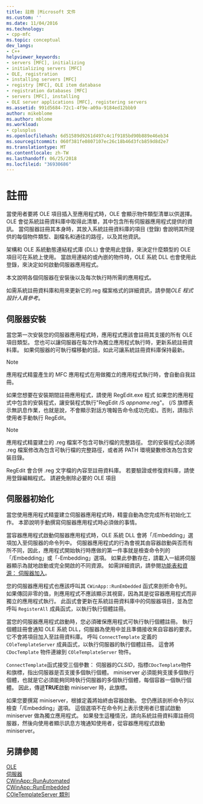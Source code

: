 ```yaml
---
title: 註冊 |Microsoft 文件
ms.custom: ''
ms.date: 11/04/2016
ms.technology:
- cpp-mfc
ms.topic: conceptual
dev_langs:
- C++
helpviewer_keywords:
- servers [MFC], initializing
- initializing servers [MFC]
- OLE, registration
- installing servers [MFC]
- registry [MFC], OLE item database
- registration databases [MFC]
- servers [MFC], installing
- OLE server applications [MFC], registering servers
ms.assetid: 991d5684-72c1-4f9e-a09a-9184ed12bbb9
author: mikeblome
ms.author: mblome
ms.workload:
- cplusplus
ms.openlocfilehash: 6d51589d9261d497c4c1f9185bd90b889e46eb34
ms.sourcegitcommit: 060f381fe0807107ec26c18b46d3fcb859d8d2e7
ms.translationtype: MT
ms.contentlocale: zh-TW
ms.lasthandoff: 06/25/2018
ms.locfileid: "36930686"
---
```

# <a name="registration"></a>註冊
當使用者要將 OLE 項目插入至應用程式時，OLE 會顯示物件類型清單以供選擇。 OLE 會從系統註冊資料庫中取得此清單，其中包含所有伺服器應用程式提供的資訊。 當伺服器註冊其本身時，其放入系統註冊資料庫的項目 (登錄) 會說明其所提供的每個物件類型、副檔名和通往的路徑，以及其他資訊。  
  
 架構和 OLE 系統動態連結程式庫 (DLL) 會使用此登錄，來決定什麼類型的 OLE 項目可在系統上使用。 當啟用連結的或內嵌的物件時，OLE 系統 DLL 也會使用此登錄，來決定如何啟動伺服器應用程式。  
  
 本文說明各個伺服器在安裝後以及每次執行時所需的應用程式。  
  
 如需系統註冊資料庫和用來更新它的.reg 檔案格式的詳細資訊，請參閱*OLE 程式設計人員參考*。  
  
##  <a name="_core_server_installation"></a> 伺服器安裝  
 當您第一次安裝您的伺服器應用程式時，應用程式應該會註冊其支援的所有 OLE 項目類型。 您也可以讓伺服器在每次作為獨立應用程式執行時，更新系統註冊資料庫。 如果伺服器的可執行檔移動的話，如此可讓系統註冊資料庫保持最新。  
  
> [!NOTE]
>  應用程式精靈產生的 MFC 應用程式在用做獨立的應用程式執行時，會自動自我註冊。  
  
 如果您想要在安裝期間註冊應用程式，請使用 RegEdit.exe 程式  如果您的應用程式中包含的安裝程式，讓安裝程式執行"RegEdit /S *appname*.reg"。 (/S 旗標表示無訊息作業，也就是說，不會顯示對話方塊報告命令成功完成)。否則，請指示使用者手動執行 RegEdit。  
  
> [!NOTE]
>  應用程式精靈建立的 .reg 檔案不包含可執行檔的完整路徑。 您的安裝程式必須將 .reg 檔案修改為包含可執行檔的完整路徑，或者將 PATH 環境變數修改為包含安裝目錄。  
  
 RegEdit 會合併 .reg 文字檔的內容至註冊資料庫。 若要驗證或修復資料庫，請使用登錄編輯程式。 請避免刪除必要的 OLE 項目   
  
##  <a name="_core_server_initialization"></a> 伺服器初始化  
 當您使用應用程式精靈建立伺服器應用程式時，精靈自動為您完成所有初始化工作。 本節說明手動撰寫伺服器應用程式時必須做的事情。  
  
 當容器應用程式啟動伺服器應用程式時，OLE 系統 DLL 會將「/Embedding」選項加入至伺服器的命令列中。 伺服器應用程式的行為會視其由容器啟動與否而有所不同，因此，應用程式開始執行時應做的第一件事就是檢查命令列的「/Embedding」或「-Embedding」選項。 如果此參數存在，請載入一組將伺服器顯示為就地啟動或完全開啟的不同資源。 如需詳細資訊，請參閱[功能表和資源： 伺服器加入](../mfc/menus-and-resources-server-additions.md)。  
  
 您的伺服器應用程式也應該呼叫其 `CWinApp::RunEmbedded` 函式來剖析命令列。 如果傳回非零的值，則應用程式不應該顯示其視窗，因為其是從容器應用程式而非獨立的應用程式執行。 此函式會更新在系統註冊資料庫中的伺服器項目，並為您呼叫 `RegisterAll` 成員函式，以執行執行個體註冊。  
  
 當您的伺服器應用程式啟動時，您必須確保應用程式可執行執行個體註冊。 執行個體註冊會通知 OLE 系統 DLL，伺服器為使用中並且準備接收來自容器的要求。 它不會將項目加入至註冊資料庫。 呼叫 `ConnectTemplate` 定義的 `COleTemplateServer` 成員函式，以執行伺服器的執行個體註冊。 這會將 `CDocTemplate` 物件連線到 `COleTemplateServer` 物件。  
  
 `ConnectTemplate`函式接受三個參數： 伺服器的*CLSID*，指標`CDocTemplate`物件和旗標，指出伺服器是否支援多個執行個體。 miniserver 必須能夠支援多個執行個體，也就是它必須能夠同時執行伺服器的多個執行個體，每個容器一個執行個體。 因此，傳遞**TRUE**啟動 miniserver 時，此旗標。  
  
 如果您要撰寫 miniserver，根據定義將始終由容器啟動。 您仍應該剖析命令列以檢查「/Embedding」選項。 這個選項不在命令列上表示使用者已嘗試啟動 miniserver 做為獨立應用程式。 如果發生這種情況，請向系統註冊資料庫註冊伺服器，然後向使用者顯示訊息方塊通知使用者，從容器應用程式啟動 miniserver。  
  
## <a name="see-also"></a>另請參閱  
 [OLE](../mfc/ole-in-mfc.md)   
 [伺服器](../mfc/servers.md)   
 [CWinApp::RunAutomated](../mfc/reference/cwinapp-class.md#runautomated)   
 [CWinApp::RunEmbedded](../mfc/reference/cwinapp-class.md#runembedded)   
 [COleTemplateServer 類別](../mfc/reference/coletemplateserver-class.md)
